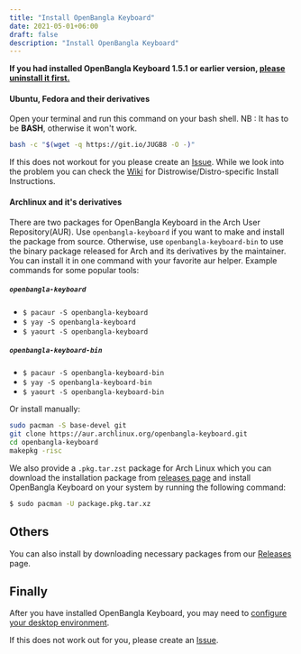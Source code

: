 ```yaml
---
title: "Install OpenBangla Keyboard"
date: 2021-05-01+06:00
draft: false
description: "Install OpenBangla Keyboard"
---
```


**If you had installed OpenBangla Keyboard 1.5.1 or earlier version, [please uninstall it first.](https://github.com/OpenBangla/OpenBangla-Keyboard/wiki/Uninstalling-OpenBangla-Keyboard)**


#### Ubuntu, Fedora and their derivatives
Open your terminal and run this command on your bash shell. NB : It has to be **BASH**, otherwise it won't work.
```bash
bash -c "$(wget -q https://git.io/JUGB8 -O -)"
```

If this does not workout for you please create an [Issue](https://github.com/OpenBangla/OpenBangla-Keyboard/issues). While we look into the problem you can check the [Wiki](https://github.com/OpenBangla/OpenBangla-Keyboard/wiki/Installing-OpenBangla-Keyboard) for Distrowise/Distro-specific Install Instructions.

#### Archlinux and it's derivatives
There are two packages for OpenBangla Keyboard in the Arch User Repository(AUR). Use `openbangla-keyboard` if you want to make and install the package from source. Otherwise, use `openbangla-keyboard-bin` to use the binary package released for Arch and its derivatives by the maintainer. You can install it in one command with your favorite aur helper. Example commands for some popular tools:

##### `openbangla-keyboard`
* `$ pacaur -S openbangla-keyboard`
* `$ yay -S openbangla-keyboard`
* `$ yaourt -S openbangla-keyboard`


##### `openbangla-keyboard-bin`
* `$ pacaur -S openbangla-keyboard-bin`
* `$ yay -S openbangla-keyboard-bin`
* `$ yaourt -S openbangla-keyboard-bin`

Or install manually:
```bash
sudo pacman -S base-devel git
git clone https://aur.archlinux.org/openbangla-keyboard.git
cd openbangla-keyboard
makepkg -risc
```
We also provide a `.pkg.tar.zst` package for Arch Linux which you can download the installation package from [releases page](https://github.com/OpenBangla/OpenBangla-Keyboard/releases) and install OpenBangla Keyboard on your system by running the following command:
```bash
$ sudo pacman -U package.pkg.tar.xz
```

## Others
You can also install by downloading necessary packages from our [Releases](https://github.com/OpenBangla/OpenBangla-Keyboard/releases) page.

## Finally
After you have installed OpenBangla Keyboard, you may need to [configure your desktop environment](https://github.com/OpenBangla/OpenBangla-Keyboard/wiki/Configuring-Environment).

If this does not work out for you, please create an [Issue](https://github.com/OpenBangla/OpenBangla-Keyboard/issues).

